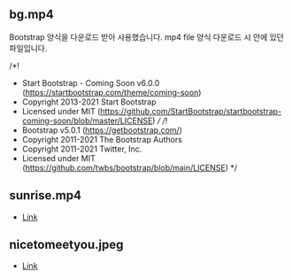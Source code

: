 ## bg.mp4
Bootstrap 양식을 다운로드 받아 사용했습니다.
mp4 file 양식 다운로드 시 안에 있던 파일입니다.


/\*!

-   Start Bootstrap - Coming Soon v6.0.0 (https://startbootstrap.com/theme/coming-soon)
-   Copyright 2013-2021 Start Bootstrap
-   Licensed under MIT (https://github.com/StartBootstrap/startbootstrap-coming-soon/blob/master/LICENSE)
    _/
    /_!
-   Bootstrap v5.0.1 (https://getbootstrap.com/)
-   Copyright 2011-2021 The Bootstrap Authors
-   Copyright 2011-2021 Twitter, Inc.
-   Licensed under MIT (https://github.com/twbs/bootstrap/blob/main/LICENSE)
    \*/
    
## sunrise.mp4
- [Link](https://pixabay.com/ko/videos/%ED%95%B4%EB%8F%8B%EC%9D%B4-%ED%92%8D%EA%B2%BD-%EC%83%88%ED%95%B4-2022-101950/)

## nicetomeetyou.jpeg
- [Link](https://unsplash.com/photos/5U_28ojjgms)

